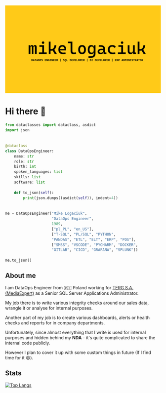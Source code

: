 <!--![mikelogaciuk](./img/homescreen.png)-->

<p align="center">
  <a href="https://github.com/mikelogaciuk">
    <img width="1000" src="https://github.com/mikelogaciuk/mikelogaciuk/raw/main/img/homescreen.png" alt="logo" />
  </a>
</p>

# Hi there 👋

```py
from dataclasses import dataclass, asdict
import json


@dataclass
class DataOpsEngineer:
    name: str
    role: str
    birth: int
    spoken_languages: list
    skills: list
    software: list

    def to_json(self):
        print(json.dumps((asdict(self)), indent=4))


me = DataOpsEngineer("Mike Logaciuk",
                     "DataOps Engineer",
                     1989,
                     ["pl_PL", "en_US"],
                     ["T-SQL", "PL/SQL", "PYTHON",
                     "PANDAS", "ETL", "ELT", "ERP", "POS"],
                     ["SMSS", "VSCODE", "PYCHARM", "DOCKER",
                     "GITLAB", "CICD", "GRAFANA", "SPLUNK"])

me.to_json()
```

## About me

I am DataOps Engineer from :poland: Poland working for [TERG S.A. (MediaExpert)](https://mediaexpert.pl) as a Senior SQL Server Applications Administrator.

My job there is to write various integrity checks around our sales data, wrangle it or analyse for internal purposes.

Another part of my job is to create various dashboards, alerts or health checks and reports for in company departments.

Unfortunately, since almost everything that I write is used for internal purposes and hidden behind my **NDA** - it's quite complicated to share the internal code publicly.

However I plan to cover it up with some custom things in future (If I find time for it :smile:).

## Stats

[![Top Langs](https://github-readme-stats.vercel.app/api/top-langs/?username=mikelogaciuk&layout=compact)](https://github.com/anuraghazra/github-readme-stats)
